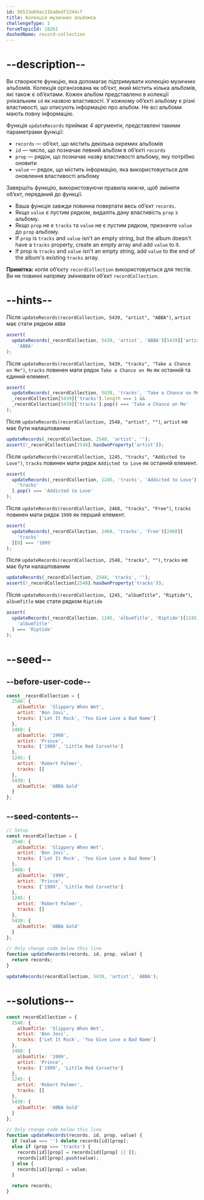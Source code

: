 ```yaml
---
id: 56533eb9ac21ba0edf2244cf
title: Колекція музичних альбомів
challengeType: 1
forumTopicId: 18261
dashedName: record-collection
---
```


# --description--

Ви створюєте функцію, яка допомагає підтримувати колекцію музичних альбомів. Колекція організована як об’єкт, який містить кілька альбомів, які також є об’єктами. Кожен альбом представлено в колекції унікальним `id` як назвою властивості. У кожному об’єкті альбому є різні властивості, що описують інформацію про альбом. Не всі альбоми мають повну інформацію.

Функція `updateRecords` приймає 4 аргументи, представлені такими параметрами функції:

-   `records` — об’єкт, що містить декілька окремих альбомів
-   `id` — число, що позначає певний альбом в об’єкті `records`
-   `prop` — рядок, що позначає назву властивості альбому, яку потрібно оновити
-   `value` — рядок, що містить інформацію, яка використовується для оновлення властивості альбому

Завершіть функцію, використовуючи правила нижче, щоб змінити об’єкт, переданий до функції.

-   Ваша функція завжди повинна повертати весь об’єкт `records`.
-   Якщо `value` є пустим рядком, видаліть дану властивість `prop` з альбому.
-   Якщо `prop` не є `tracks` та `value` не є пустим рядком, призначте `value` до `prop` альбому.
-   If `prop` is `tracks` and `value` isn't an empty string, but the album doesn't have a `tracks` property, create an empty array and add `value` to it.
-   If prop is `tracks` and `value` isn't an empty string, add `value` to the end of the album's existing `tracks` array.

**Примітка:** копія об’єкту `recordCollection` використовується для тестів. Ви не повинні напряму змінювати об’єкт `recordCollection`.

# --hints--

Після `updateRecords(recordCollection, 5439, "artist", "ABBA")`, `artist` має стати рядком `ABBA`

```js
assert(
  updateRecords(_recordCollection, 5439, 'artist', 'ABBA')[5439]['artist'] ===
    'ABBA'
);
```

Після `updateRecords(recordCollection, 5439, "tracks", "Take a Chance on Me")`, `tracks` повинен мати рядок `Take a Chance on Me` як останній та єдиний елемент.

```js
assert(
  updateRecords(_recordCollection, 5439, 'tracks', 'Take a Chance on Me') &&
  _recordCollection[5439]['tracks'].length === 1 &&
  _recordCollection[5439]['tracks'].pop() === 'Take a Chance on Me'
);
```

Після `updateRecords(recordCollection, 2548, "artist", "")`, `artist` не має бути налаштованим

```js
updateRecords(_recordCollection, 2548, 'artist', '');
assert(!_recordCollection[2548].hasOwnProperty('artist'));
```

Після `updateRecords(recordCollection, 1245, "tracks", "Addicted to Love")`, `tracks` повинен мати рядок `Addicted to Love` як останній елемент.

```js
assert(
  updateRecords(_recordCollection, 1245, 'tracks', 'Addicted to Love')[1245][
    'tracks'
  ].pop() === 'Addicted to Love'
);
```

Після `updateRecords(recordCollection, 2468, "tracks", "Free")`, `tracks` повинен мати рядок `1999` як перший елемент.

```js
assert(
  updateRecords(_recordCollection, 2468, 'tracks', 'Free')[2468][
    'tracks'
  ][0] === '1999'
);
```

Після `updateRecords(recordCollection, 2548, "tracks", "")`, `tracks` не має бути налаштованим

```js
updateRecords(_recordCollection, 2548, 'tracks', '');
assert(!_recordCollection[2548].hasOwnProperty('tracks'));
```

Після `updateRecords(recordCollection, 1245, "albumTitle", "Riptide")`, `albumTitle` має стати рядком `Riptide`

```js
assert(
  updateRecords(_recordCollection, 1245, 'albumTitle', 'Riptide')[1245][
    'albumTitle'
  ] === 'Riptide'
);
```

# --seed--

## --before-user-code--

```js
const _recordCollection = {
  2548: {
    albumTitle: 'Slippery When Wet',
    artist: 'Bon Jovi',
    tracks: ['Let It Rock', 'You Give Love a Bad Name']
  },
  2468: {
    albumTitle: '1999',
    artist: 'Prince',
    tracks: ['1999', 'Little Red Corvette']
  },
  1245: {
    artist: 'Robert Palmer',
    tracks: []
  },
  5439: {
    albumTitle: 'ABBA Gold'
  }
};
```

## --seed-contents--

```js
// Setup
const recordCollection = {
  2548: {
    albumTitle: 'Slippery When Wet',
    artist: 'Bon Jovi',
    tracks: ['Let It Rock', 'You Give Love a Bad Name']
  },
  2468: {
    albumTitle: '1999',
    artist: 'Prince',
    tracks: ['1999', 'Little Red Corvette']
  },
  1245: {
    artist: 'Robert Palmer',
    tracks: []
  },
  5439: {
    albumTitle: 'ABBA Gold'
  }
};

// Only change code below this line
function updateRecords(records, id, prop, value) {
  return records;
}

updateRecords(recordCollection, 5439, 'artist', 'ABBA');
```

# --solutions--

```js
const recordCollection = {
  2548: {
    albumTitle: 'Slippery When Wet',
    artist: 'Bon Jovi',
    tracks: ['Let It Rock', 'You Give Love a Bad Name']
  },
  2468: {
    albumTitle: '1999',
    artist: 'Prince',
    tracks: ['1999', 'Little Red Corvette']
  },
  1245: {
    artist: 'Robert Palmer',
    tracks: []
  },
  5439: {
    albumTitle: 'ABBA Gold'
  }
};

// Only change code below this line
function updateRecords(records, id, prop, value) {
  if (value === '') delete records[id][prop];
  else if (prop === 'tracks') {
    records[id][prop] = records[id][prop] || [];
    records[id][prop].push(value);
  } else {
    records[id][prop] = value;
  }

  return records;
}
```
